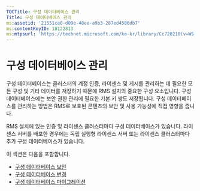 ```yaml
---
TOCTitle: 구성 데이터베이스 관리
Title: 구성 데이터베이스 관리
ms:assetid: '21551ca0-d09e-48ee-a9b3-287ed4586db7'
ms:contentKeyID: 18122813
ms:mtpsurl: 'https://technet.microsoft.com/ko-kr/library/Cc720210(v=WS.10)'
---
```


구성 데이터베이스 관리
======================

구성 데이터베이스는 클러스터의 계정 인증, 라이센스 및 게시를 관리하는 데 필요한 모든 구성 및 기타 데이터를 저장하기 때문에 RMS 설치의 중요한 구성 요소입니다. 구성 데이터베이스에는 보안 권한 관리에 필요한 기본 키 쌍도 저장됩니다. 구성 데이터베이스를 관리하는 방법은 RMS로 보호된 콘텐츠의 보안 및 사용 가능성에 직접 영향을 줍니다.

RMS 설치에 있는 인증 및 라이센스 클러스터마다 구성 데이터베이스가 있습니다. 라이센스 서버를 배포한 경우에는 독립 실행형 라이센스 서버 또는 라이센스 클러스터마다 추가 구성 데이터베이스가 있습니다.

이 섹션은 다음을 포함합니다.

-   [구성 데이터베이스 보안](https://technet.microsoft.com/e023b96f-81d0-45fb-8cc5-becaf6d47ae1)
-   [구성 데이터베이스 변경](https://technet.microsoft.com/6a7bec73-09e4-4060-b551-5990836df4bc)
-   [구성 데이터베이스 마이그레이션](https://technet.microsoft.com/980e3e94-7d28-40dd-ad01-d34eb3c8d8e6)
